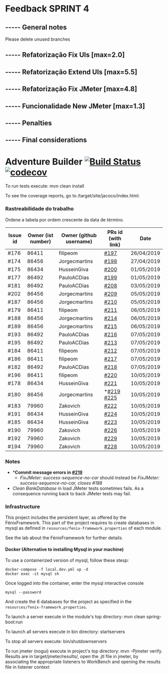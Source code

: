 # Feedback SPRINT 4

## ----- General notes
Please delete unused branches


## ----- Refatorização Fix UIs [max=2.0]

## ----- Refatorização Extend UIs [max=5.5]

## ----- Refatorização Fix JMeter [max=4.8]

## ----- Funcionalidade New JMeter [max=1.3]

## ----- Penalties

## ----- Final considerations

# Adventure Builder [![Build Status](https://travis-ci.com/tecnico-softeng/es19al_34-project.svg?token=eJvAd6DJajPUmobiJpdP&branch=develop)](https://travis-ci.com/tecnico-softeng/es19al_34-project) [![codecov](https://codecov.io/gh/tecnico-softeng/es19al_34-project/branch/develop/graph/badge.svg?token=0tC2pTXzH8)](https://codecov.io/gh/tecnico-softeng/es19al_34-project)


To run tests execute: mvn clean install

To see the coverage reports, go to <module name>/target/site/jacoco/index.html.

### Rastreabilidade do trabalho

Ordene a tabela por ordem crescente da data de término.

|   Issue id | Owner (ist number)      | Owner (github username) | PRs id (with link)  |            Date    |  
| ---------- | ----------------------- | ----------------------- | ------------------- | ------------------ |
| #176 | 86411 | filipeom | [#197](https://github.com/tecnico-softeng/es19al_34-project/pull/197)           | 26/04/2019             |
|  #174      | 86456                   | Jorgecmartins           | [#198](https://github.com/tecnico-softeng/es19al_34-project/pull/198)           | 27/04/2019             |
|  #175      | 86434                   | HusseinGiva             | [#200](https://github.com/tecnico-softeng/es19al_34-project/pull/200)           | 01/05/2019             |
|  #177      | 86492                   | PauloACDias             | [#199](https://github.com/tecnico-softeng/es19al_34-project/pull/199)            | 01/05/2019         |
|  #181      | 86492                   | PauloACDias             | [#208](https://github.com/tecnico-softeng/es19al_34-project/pull/208)         | 03/05/2019       |
| #202 | 86456 | Jorgecmartins | [#209](https://github.com/tecnico-softeng/es19al_34-project/pull/209) | 05/05/2019 |
| #187 | 86456 | Jorgecmartins | [#210](https://github.com/tecnico-softeng/es19al_34-project/pull/210) | 05/05/2019 |
| #179 | 86411 | filipeom      | [#211](https://github.com/tecnico-softeng/es19al_34-project/pull/211) | 06/05/2019 |
| #188 | 86456 | Jorgecmartins | [#214](https://github.com/tecnico-softeng/es19al_34-project/pull/214) | 06/05/2019 |
| #189 | 86456 | Jorgecmartins | [#215](https://github.com/tecnico-softeng/es19al_34-project/pull/215) | 06/05/2019 |
| #193 | 86492 | PauloACDias   | [#216](https://github.com/tecnico-softeng/es19al_34-project/pull/216) | 07/05/2019 |
| #195 | 86492 | PauloACDias   | [#213](https://github.com/tecnico-softeng/es19al_34-project/pull/213) | 07/05/2019 |
| #184 | 86411 | filipeom      | [#212](https://github.com/tecnico-softeng/es19al_34-project/pull/212) | 07/05/2019 |
| #186 | 86411 | filipeom      | [#217](https://github.com/tecnico-softeng/es19al_34-project/pull/217) | 07/05/2019 |
| #182 | 86492 | PauloACDias   | [#218](https://github.com/tecnico-softeng/es19al_34-project/pull/218) | 07/05/2019 |
| #196 | 86411 | filipeom      | [#220](https://github.com/tecnico-softeng/es19al_34-project/pull/220) | 10/05/2019 |
| #178 | 86434 | HusseinGiva   | [#221](https://github.com/tecnico-softeng/es19al_34-project/pull/221) | 10/05/2019 |
| #180 | 86456 | Jorgecmartins | \*[#219](https://github.com/tecnico-softeng/es19al_34-project/pull/219) [#225](https://github.com/tecnico-softeng/es19al_34-project/pull/219) | 10/05/2019 |
| #183 | 79960 | Zakovich      | [#222](https://github.com/tecnico-softeng/es19al_34-project/pull/222) | 10/05/2019 |
| #191 | 86434 | HusseinGiva   | [#224](https://github.com/tecnico-softeng/es19al_34-project/pull/224) | 10/05/2019 |
| #185 | 86434 | HusseinGiva   | [#223](https://github.com/tecnico-softeng/es19al_34-project/pull/223) | 10/05/2019 |
| #190 | 79960 | Zakovich      | [#226](https://github.com/tecnico-softeng/es19al_34-project/pull/226) | 10/05/2019 |
| #192 | 79960 | Zakovich      | [#229](https://github.com/tecnico-softeng/es19al_34-project/pull/229) | 10/05/2019 |
| #194 | 79960 | Zakovich      | [#228](https://github.com/tecnico-softeng/es19al_34-project/pull/228) | 10/05/2019 |

### Notes
* ***Commit message errors in [#219](https://github.com/tecnico-softeng/es19al_34-project/pull/219)**
    - *FixJMeter: success-sequence-no-car* should instead be *FixJMeter: success-sequence-no-car, closes #188*
* *Clean BankDatabase* in load JMeter tests sometimes fails. As a consequence running back to back JMeter tests may fail.
  
### Infrastructure

This project includes the persistent layer, as offered by the FénixFramework.
This part of the project requires to create databases in mysql as defined in `resources/fenix-framework.properties` of each module.

See the lab about the FénixFramework for further details.

#### Docker (Alternative to installing Mysql in your machine)

To use a containerized version of mysql, follow these stesp:

```
docker-compose -f local.dev.yml up -d
docker exec -it mysql sh
```

Once logged into the container, enter the mysql interactive console

```
mysql --password
```

And create the 6 databases for the project as specified in
the `resources/fenix-framework.properties`.

To launch a server execute in the module's top directory: mvn clean spring-boot:run

To launch all servers execute in bin directory: startservers

To stop all servers execute: bin/shutdownservers

To run jmeter (nogui) execute in project's top directory: mvn -Pjmeter verify. Results are in target/jmeter/results/, open the .jtl file in jmeter, by associating the appropriate listeners to WorkBench and opening the results file in listener context
